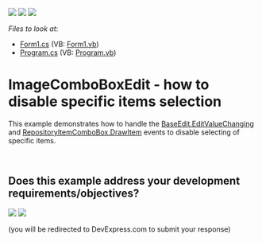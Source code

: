 <!-- default badges list -->
[![](https://img.shields.io/badge/Open_in_DevExpress_Support_Center-FF7200?style=flat-square&logo=DevExpress&logoColor=white)](https://supportcenter.devexpress.com/ticket/details/E2358)
[![](https://img.shields.io/badge/📖_How_to_use_DevExpress_Examples-e9f6fc?style=flat-square)](https://docs.devexpress.com/GeneralInformation/403183)
[![](https://img.shields.io/badge/💬_Leave_Feedback-feecdd?style=flat-square)](#does-this-example-address-your-development-requirementsobjectives)
<!-- default badges end -->
<!-- default file list -->
*Files to look at*:

* [Form1.cs](./CS/WindowsApplication33/Form1.cs) (VB: [Form1.vb](./VB/WindowsApplication33/Form1.vb))
* [Program.cs](./CS/WindowsApplication33/Program.cs) (VB: [Program.vb](./VB/WindowsApplication33/Program.vb))
<!-- default file list end -->
# ImageComboBoxEdit - how to disable specific items selection


<p>This example demonstrates how to handle the <a href="http://documentation.devexpress.com/#WindowsForms/DevExpressXtraEditorsBaseEdit_EditValueChangingtopic">BaseEdit.EditValueChanging</a> and <a href="http://documentation.devexpress.com/#WindowsForms/DevExpressXtraEditorsRepositoryRepositoryItemComboBox_DrawItemtopic">RepositoryItemComboBox.DrawItem</a> events to disable selecting of specific items.</p>

<br/>


<!-- feedback -->
## Does this example address your development requirements/objectives?

[<img src="https://www.devexpress.com/support/examples/i/yes-button.svg"/>](https://www.devexpress.com/support/examples/survey.xml?utm_source=github&utm_campaign=winforms-imagecomboboxedit-disable-specific-items&~~~was_helpful=yes) [<img src="https://www.devexpress.com/support/examples/i/no-button.svg"/>](https://www.devexpress.com/support/examples/survey.xml?utm_source=github&utm_campaign=winforms-imagecomboboxedit-disable-specific-items&~~~was_helpful=no)

(you will be redirected to DevExpress.com to submit your response)
<!-- feedback end -->
